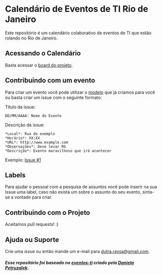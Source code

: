 # Calendário de Eventos de TI Rio de Janeiro

Este repositório é um calendário colaborativo de eventos de TI que estão rolando no Rio de Janeiro. 

## Acessando o Calendário

Basta acessar o [board do projeto](https://github.com/hi-hi-ray/eventos-ti-rj/projects).

## Contribuindo com um evento

Para criar um evento você pode utilizar o [modelo](https://github.com/hi-hi-ray/eventos-ti-rj/issues/new/choose) que já criamos para você ou basta criar um issue com o seguinte formato:

Título da issue: 

`DD/MM/AAAA: Nome do Evento`

Descrição da issue:

```
*Local*: Rua do exemplo
*Horário*: XX:XX
*URL*: http://www.example.com
*Observações*: Deve levar RG
*Descrição*: Evento maravilhoso que irá acontecer
```

Exemplo: [Issue #1](https://github.com/hi-hi-ray/eventos-ti-rj/issues/1)

## Labels

Para ajudar o pessoal com a pesquisa de assuntos você pode inserir na sua Issue uma label, caso não exista um sobre o assunto do seu evento, sinta-se a vontade para criar.

## Contribuindo com o Projeto

Aceitamos pull requests! :)

## Ajuda ou Suporte

Crie uma _issue_ ou então mande um e-mail para dutra.raysa@gmail.com.

##### Esse repositório foi baseado no [eventos-ti](https://github.com/danicat/eventos-ti) criado pela [Daniela Petruzalek](https://github.com/danicat).
